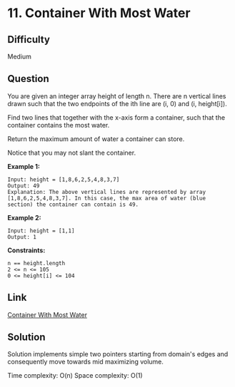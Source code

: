 # 11. Container With Most Water

## Difficulty

Medium

## Question

You are given an integer array height of length n. There are n vertical lines drawn such that the two endpoints of the ith line are (i, 0) and (i, height[i]).

Find two lines that together with the x-axis form a container, such that the container contains the most water.

Return the maximum amount of water a container can store.

Notice that you may not slant the container.

**Example 1:**

    Input: height = [1,8,6,2,5,4,8,3,7]
    Output: 49
    Explanation: The above vertical lines are represented by array [1,8,6,2,5,4,8,3,7]. In this case, the max area of water (blue section) the container can contain is 49.

**Example 2:**

    Input: height = [1,1]
    Output: 1

**Constraints:**

    n == height.length
    2 <= n <= 105
    0 <= height[i] <= 104

## Link

[Container With Most Water](https://leetcode.com/problems/container-with-most-water/)

## Solution

Solution implements simple two pointers starting from domain's edges and consequently move towards mid maximizing volume.

Time complexity: O(n)
Space complexity: O(1)
